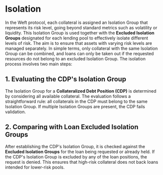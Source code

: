 
# **Isolation**

In the Weft protocol, each collateral is assigned an Isolation Group that represents its risk level, going beyond standard metrics such as volatility or liquidity. This Isolation Group is used together with the **Excluded Isolation Groups** designated for each lending pool to effectively isolate different levels of risk. The aim is to ensure that assets with varying risk levels are managed separately. In simple terms, only collateral with the same Isolation Group can be combined, and loans can only be taken out if the requested resources do not belong to an excluded Isolation Group. The isolation process involves two main steps:

## **1. Evaluating the CDP's Isolation Group**

The Isolation Group for a **Collateralized Debt Position (CDP)** is determined by considering all available collateral. The evaluation follows a straightforward rule: all collaterals in the CDP must belong to the same Isolation Group. If multiple Isolation Groups are present, the CDP fails validation.

## **2. Comparing with Loan Excluded Isolation Groups**

After establishing the CDP's Isolation Group, it is checked against the **Excluded Isolation Groups** for the loan being requested or already held. If the CDP's Isolation Group is excluded by any of the loan positions, the request is denied. This ensures that high-risk collateral does not back loans intended for lower-risk pools.

<!-- 
## **Example Scenarios**

To illustrate how this process works, let's consider two scenarios involving different types of collateral and loan conditions.

### **Scenario 1: Rejected Loan Request**

**Setup:**
- **Collateral 1:** 50,000 XRD (Radix tokens)  
  - Value: $0.10 per XRD  
  - Loose Risk Index: 4
- **Collateral 2:** 1 xETH (tokenized Ethereum)  
  - Value: $2,000 per xETH  
  - Strict Risk Index: 8
- **Loan Requested:** 5,000 xUSDC (stablecoin)  
  - Value: $1 per xUSDC  
  - Max Collateral Risk Index: 4

**Step-by-Step Process:**
1. **Evaluation of the CDP Risk Index:**
   - Collateral Value of XRD: 50,000 XRD * $0.10 = $5,000
   - Collateral Value of xETH: 1 xETH * $2,000 = $2,000
   - Since xETH has a Strict Risk Index, the CDP risk index becomes **8** (the strict risk value).

2. **Comparison with Loan Max Collateral Risk Index:**
   - The CDP Risk Index (8) is compared to the loan’s Max Collateral Risk Index (4).
   - Since the CDP Risk Index is higher than the Max Collateral Risk Index, the loan request for 5,000 xUSDC is **rejected**.

---

### **Scenario 2: Approved Loan Request**

**Setup:**
- **Collateral 1:** 50,000 XRD (Radix tokens)  
  - Value: $0.10 per XRD  
  - Loose Risk Index: 4
- **Collateral 2:** 0.2 xBTC (tokenized Bitcoin)  
  - Value: $20,000 per xBTC  
  - Loose Risk Index: 5
- **Loan Requested:** 5,000 xUSDT (stablecoin)  
  - Value: $1 per xUSDT  
  - Max Collateral Risk Index: 4.5

**Step-by-Step Process:**
1. **Evaluation of the CDP Risk Index:**
   - Collateral Value of XRD: 50,000 XRD * $0.10 = $5,000
   - Collateral Value of xBTC: 0.2 xBTC * $20,000 = $4,000
   - Since both collaterals have Loose Risk Indexes, the CDP Risk Index is calculated as the weighted average:
     - **Weighted Risk Index Calculation:**  
       (5,000 * 4 + 4,000 * 5) / (5,000 + 4,000)  
       = (20,000 + 20,000) / 9,000  
       = **4.44**

2. **Comparison with Loan Max Collateral Risk Index:**
   - The CDP Risk Index (4.44) is compared to the loan’s Max Collateral Risk Index (4.5).
   - Since the CDP Risk Index is lower than the Max Collateral Risk Index, the loan request for 5,000 xUSDT is **approved**.
 -->
